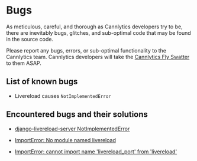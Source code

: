 # Bugs

As meticulous, careful, and thorough as Cannlytics developers try to be, there are inevitably bugs, glitches, and sub-optimal code that may be found in the source code.

Please report any bugs, errors, or sub-optimal functionality to the Cannlytics team. Cannlytics developers will take the [Cannlytics Fly Swatter]() to them ASAP.

## List of known bugs

* Livereload causes `NotImplementedError`

## Encountered bugs and their solutions

* [django-livereload-server NotImplementedError](https://stackoverflow.com/questions/58422817/jupyter-notebook-with-python-3-8-notimplementederror)

* [ImportError: No module named livereload](https://bugzilla.mozilla.org/show_bug.cgi?id=1605749)

* [ImportError: cannot import name 'livereload_port' from 'livereload'](https://gist.github.com/hangtwenty/b32b70a2dbd28d42de9d403894931be9)

